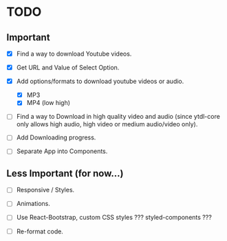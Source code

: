 # TODO

## Important

* [x] Find a way to download Youtube videos.

* [x] Get URL and Value of Select Option.

* [x] Add options/formats to download youtube videos or audio.
  * [x] MP3
  * [x] MP4 (low high)

* [ ] Find a way to Download in high quality video and audio (since ytdl-core only allows high audio, high video or medium audio/video only).

* [ ] Add Downloading progress.

* [ ] Separate App into Components.

## Less Important (for now...)

* [ ] Responsive / Styles.

* [ ] Animations.

* [ ] Use React-Bootstrap, custom CSS styles ??? styled-components ???

* [ ] Re-format code.
